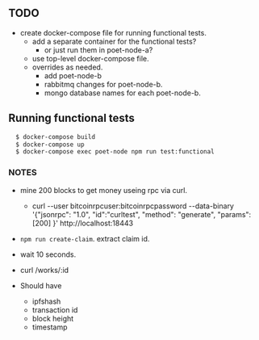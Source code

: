 
## TODO

- create docker-compose file for running functional tests.
    - add a separate container for the functional tests?
        - or just run them in poet-node-a?
    - use top-level docker-compose file.
    - overrides as needed.
        - add poet-node-b
        - rabbitmq changes for poet-node-b.
        - mongo database names for each poet-node-b.

## Running functional tests

```bash
  $ docker-compose build
  $ docker-compose up
  $ docker-compose exec poet-node npm run test:functional
```

### NOTES

- mine 200 blocks to get money useing rpc via curl.
    - curl --user bitcoinrpcuser:bitcoinrpcpassword --data-binary '{"jsonrpc":
      "1.0", "id":"curltest", "method": "generate", "params": [200] }'
      http://localhost:18443

- `npm run create-claim`. extract claim id.
- wait 10 seconds.
- curl /works/:id
- Should have
    - ipfshash
    - transaction id
    - block height
    - timestamp
